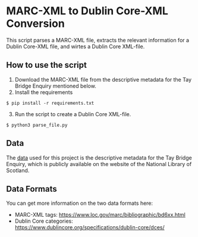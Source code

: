 # MARC-XML to Dublin Core-XML Conversion

This script parses a MARC-XML file, extracts the relevant information for a Dublin Core-XML file, and wirtes a Dublin
Core XML-file.

## How to use the script
1. Download the MARC-XML file from the descriptive metadata for the Tay Bridge Enquiry mentioned below.
2. Install the requirements
```
$ pip install -r requirements.txt
```
3. Run the script to create a Dublin Core XML-file.
```
$ python3 parse_file.py
```

## Data
The [data](https://data.nls.uk/data/metadata-collections/tay-bridge-enquiry/) used for this project is the descriptive
metadata for the Tay Bridge Enquiry, which is publicly available on the website of the National Library of Scotland.

## Data Formats
You can get more information on the two data formats here: 
- MARC-XML tags: https://www.loc.gov/marc/bibliographic/bd6xx.html
- Dublin Core categories: https://www.dublincore.org/specifications/dublin-core/dces/
